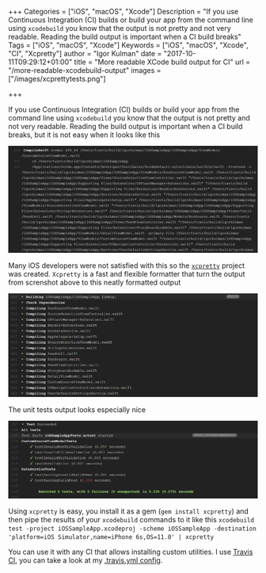 +++
Categories = ["iOS", "macOS", "Xcode"]
Description = "If you use Continuous Integration (CI) builds or build your app from the command line using `xcodebuild` you know that the output is not pretty and not very readable. Reading the build output is important when a CI build breaks"
Tags = ["iOS", "macOS", "Xcode"]
Keywords = ["iOS", "macOS", "Xcode", "CI", "Xcpretty"]
author = "Igor Kulman"
date = "2017-10-11T09:29:12+01:00"
title = "More readable XCode build output for CI"
url = "/more-readable-xcodebuild-output"
images = ["/images/xcprettytests.png"]

+++

If you use Continuous Integration (CI) builds or build your app from the command line using `xcodebuild` you know that the output is not pretty and not very readable. Reading the build output is important when a CI build breaks, but it is not easy when it looks like this

![xcodebuild output](xcodebuild.png)

Many iOS developers were not satisfied with this so the [`xcpretty`](https://github.com/supermarin/xcpretty) project was created. `Xcpretty` is a fast and flexible formatter that turn the output from screnshot above to this neatly formatted output

![xcodebuild output with xcpretty](xcpretty.png)

<!--more-->

The unit tests output looks especially nice

![xcodebuild tests output with xcpretty](xcprettytests.png)

Using `xcpretty` is easy, you install it as a gem (`gem install xcpretty`) and then pipe the results of your `xcodebuild` commands to it like this `xcodebuild test -project iOSSampleApp.xcodeproj -scheme iOSSampleApp -destination 'platform=iOS Simulator,name=iPhone 6s,OS=11.0' | xcpretty`

You can use it with any CI that allows installing custom utilities. I use [Travis CI](https://travis-ci.org/igorkulman/iOSSampleApp), you can take a look at my [.travis.yml config](https://github.com/igorkulman/iOSSampleApp/blob/master/.travis.yml). 
